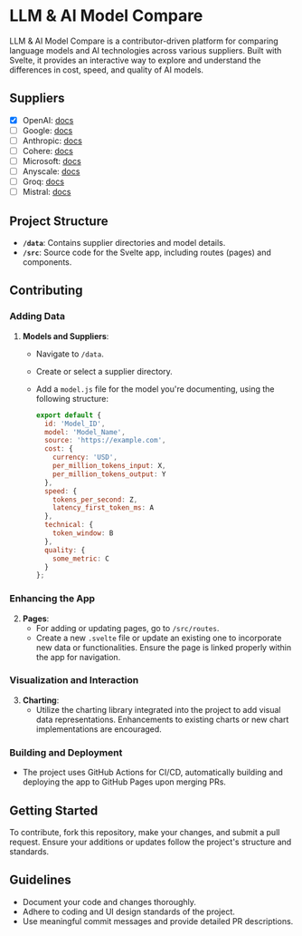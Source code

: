 # LLM & AI Model Compare

LLM & AI Model Compare is a contributor-driven platform for comparing language models and AI technologies across various suppliers. Built with Svelte, it provides an interactive way to explore and understand the differences in cost, speed, and quality of AI models.

## Suppliers
- [x] OpenAI: [docs](https://platform.openai.com/docs/overview)
- [ ] Google: [docs](https://cloud.google.com/products/ai)
- [ ] Anthropic: [docs](https://www.anthropic.com/)
- [ ] Cohere: [docs](https://docs.cohere.ai/)
- [ ] Microsoft: [docs](https://docs.microsoft.com/en-us/azure/cognitive-services/)
- [ ] Anyscale: [docs](https://docs.anyscale.com/)
- [ ] Groq: [docs](https://groq.com/product/)
- [ ] Mistral: [docs](https://docs.mistral.ai/)

## Project Structure

- **`/data`**: Contains supplier directories and model details.
- **`/src`**: Source code for the Svelte app, including routes (pages) and components.

## Contributing

### Adding Data

1. **Models and Suppliers**:
   - Navigate to `/data`.
   - Create or select a supplier directory.
   - Add a `model.js` file for the model you're documenting, using the following structure:

     ```js
     export default {
       id: 'Model_ID',
       model: 'Model_Name',
       source: 'https://example.com',
       cost: {
         currency: 'USD',
         per_million_tokens_input: X,
         per_million_tokens_output: Y
       },
       speed: {
         tokens_per_second: Z,
         latency_first_token_ms: A
       },
       technical: {
         token_window: B
       },
       quality: {
         some_metric: C
       }
     };
     ```

### Enhancing the App

2. **Pages**:
   - For adding or updating pages, go to `/src/routes`.
   - Create a new `.svelte` file or update an existing one to incorporate new data or functionalities. Ensure the page is linked properly within the app for navigation.

### Visualization and Interaction

3. **Charting**:
   - Utilize the charting library integrated into the project to add visual data representations. Enhancements to existing charts or new chart implementations are encouraged.

### Building and Deployment

- The project uses GitHub Actions for CI/CD, automatically building and deploying the app to GitHub Pages upon merging PRs.

## Getting Started

To contribute, fork this repository, make your changes, and submit a pull request. Ensure your additions or updates follow the project's structure and standards.

## Guidelines

- Document your code and changes thoroughly.
- Adhere to coding and UI design standards of the project.
- Use meaningful commit messages and provide detailed PR descriptions.


